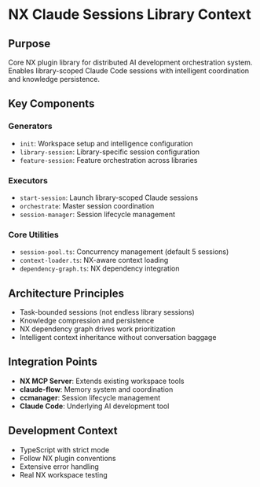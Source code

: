 # NX Claude Sessions Library Context

## Purpose
Core NX plugin library for distributed AI development orchestration system. Enables library-scoped Claude Code sessions with intelligent coordination and knowledge persistence.

## Key Components

### Generators
- `init`: Workspace setup and intelligence configuration
- `library-session`: Library-specific session configuration
- `feature-session`: Feature orchestration across libraries

### Executors  
- `start-session`: Launch library-scoped Claude sessions
- `orchestrate`: Master session coordination
- `session-manager`: Session lifecycle management

### Core Utilities
- `session-pool.ts`: Concurrency management (default 5 sessions)
- `context-loader.ts`: NX-aware context loading
- `dependency-graph.ts`: NX dependency integration

## Architecture Principles
- Task-bounded sessions (not endless library sessions)
- Knowledge compression and persistence
- NX dependency graph drives work prioritization
- Intelligent context inheritance without conversation baggage

## Integration Points
- **NX MCP Server**: Extends existing workspace tools
- **claude-flow**: Memory system and coordination
- **ccmanager**: Session lifecycle management
- **Claude Code**: Underlying AI development tool

## Development Context
- TypeScript with strict mode
- Follow NX plugin conventions
- Extensive error handling
- Real NX workspace testing